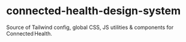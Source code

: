 # connected-health-design-system
Source of Tailwind config, global CSS, JS utilities &amp; components for Connected Health.
